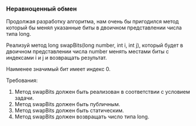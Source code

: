 
### Неравноценный обмен

Продолжая разработку алгоритма, нам очень бы пригодился метод который бы менял указанные биты
в двоичном представлении числа типа long.

Реализуй метод long swapBits(long number, int i, int j), который будет в двоичном представлении числа number
менять местами биты с индексами i и j и возвращать результат.

Наименее значимый бит имеет индекс 0.


Требования:
1.	Метод swapBits должен быть реализован в соответствии с условием задачи.
2.	Метод swapBits должен быть публичным.
3.	Метод swapBits должен быть статическим.
4.	Метод swapBits должен возвращать число типа long.


